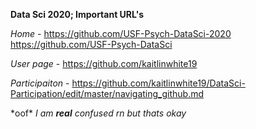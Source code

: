 __Data Sci 2020; Important URL's__

*Home* - https://github.com/USF-Psych-DataSci-2020
       https://github.com/USF-Psych-DataSci

*User page* - https://github.com/kaitlinwhite19

*Participaiton* - https://github.com/kaitlinwhite19/DataSci-Participation/edit/master/navigating_github.md




\*oof\*  *I am __real__ confused rn but thats okay*


